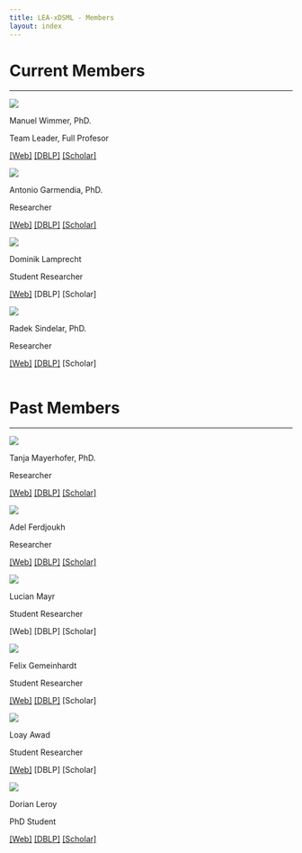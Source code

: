 ```yaml
---
title: LEA-xDSML - Members
layout: index
---
```

<h1>Current Members</h1>
<hr class="solid">

<div class="row">
    <div class="column">
        <img src="{{site.github.url}}/assets/img/wimmer-photo.jpg" id="manuel-photo"/>
        <p class="nomargin">Manuel Wimmer, PhD.</p>
        <p class="nomargin">Team Leader, Full Profesor</p>
        <p class="nomargin">
            <a href="https://se.jku.at/manuel-wimmer/">[Web]</a>
            <a href="https://dblp.org/pid/20/4565.html">[DBLP]</a>
            <a href="https://scholar.google.com/citations?user=YZDY1psAAAAJ&hl=en">[Scholar]</a>
        </p>
    </div>
    <div class="column">
        <img src="{{site.github.url}}/assets/img/antonio-photo.jpg" id="antonio-photo"/>
        <p class="nomargin">Antonio Garmendia, PhD.</p>
        <p class="nomargin">Researcher</p>
        <p class="nomargin">
            <a href="https://se.jku.at/antonio-garmendia/">[Web]</a>
            <a href="https://dblp.uni-trier.de/pid/151/0138.html">[DBLP]</a>
            <a href="https://scholar.google.es/citations?user=inoqxM8AAAAJ&hl=es">[Scholar]</a>
        </p>
    </div>  
    <div class="column">
        <img src="{{site.github.url}}/assets/img/dominik-photo.jpeg" id="dominik-photo"/>
        <p class="nomargin">Dominik Lamprecht</p>
        <p class="nomargin">Student Researcher</p>
        <p class="nomargin">
            <a href="https://se.jku.at/dominik-lamprecht/">[Web]</a>
            <a>[DBLP]</a>
            <a>[Scholar]</a>
        </p>
    </div>
    <div class="column">
        <img src="{{site.github.url}}/assets/img/radek-photo.jpg" id="radek-photo"/>
        <p class="nomargin">Radek Sindelar, PhD.</p>
        <p class="nomargin">Researcher</p>
        <p class="nomargin">
            <a href="https://se.jku.at/radek-sindelar/">[Web]</a>
            <a href="https://dblp.org/pid/55/2044.html">[DBLP]</a>
            <a>[Scholar]</a>
        </p>
    </div> 
</div>

<h1>Past Members</h1>
<hr class="solid">

<div class="row">
    <div class="column">
        <img src="{{site.github.url}}/assets/img/tanja-photo.png" id="tanja-photo"/>
        <p class="nomargin">Tanja Mayerhofer, PhD.</p>
        <p class="nomargin">Researcher</p>
        <p class="nomargin">
            <a href="https://www.big.tuwien.ac.at/people/tanja-mayerhofer/">[Web]</a>
            <a href="https://dblp.org/pid/116/6700.html">[DBLP]</a>
            <a href="https://scholar.google.at/citations?user=WKUy4cQAAAAJ&hl=de">[Scholar]</a>
        </p>
    </div>
    <div class="column">
        <img src="{{site.github.url}}/assets/img/adel-photo.png" id="adel-photo"/>
        <p class="nomargin">Adel Ferdjoukh</p>
        <p class="nomargin">Researcher</p>
        <p class="nomargin">
            <a href="https://www.adel-ferdjoukh.ovh/">[Web]</a>
            <a href="https://dblp.org/pid/141/2018.html">[DBLP]</a>
            <a href="https://scholar.google.fr/citations?user=KMJK2pUAAAAJ&hl=en">[Scholar]</a>
        </p>
    </div>  
    <div class="column">
        <img src="{{site.github.url}}/assets/img/unknown-photo.jpg" id="lucian-photo"/>
        <p class="nomargin">Lucian Mayr</p>
        <p class="nomargin">Student Researcher</p>
        <p class="nomargin">
            <a>[Web]</a>
            <a>[DBLP]</a>
            <a>[Scholar]</a>
        </p>
    </div> 
    <div class="column">
        <img src="{{site.github.url}}/assets/img/felix-photo.jpg" id="felix-photo"/>
        <p class="nomargin">Felix Gemeinhardt</p>
        <p class="nomargin">Student Researcher</p>
        <p class="nomargin">
            <a href="https://se.jku.at/felix-gemeinhardt/">[Web]</a>
            <a href="https://dblp.org/pid/299/2256.html">[DBLP]</a>
            <a>[Scholar]</a>
        </p>
    </div>   
    <div class="column">
        <img src="{{site.github.url}}/assets/img/loay-photo.jpg" id="loay-photo"/>
        <p class="nomargin">Loay Awad</p>
        <p class="nomargin">Student Researcher</p>
        <p class="nomargin">
            <a href="https://se.jku.at/loay-awad/">[Web]</a>
            <a>[DBLP]</a>
            <a>[Scholar]</a>
        </p>
    </div>
    <div class="column">
        <img src="{{site.github.url}}/assets/img/dorian-photo.jpg" id="dorian-photo"/>
        <p class="nomargin">Dorian Leroy</p>
        <p class="nomargin">PhD Student</p>
        <p class="nomargin">
            <a href="https://d-leroy.github.io/">[Web]</a>
            <a href="https://dblp.org/pid/211/0931.html">[DBLP]</a>
            <a href="https://scholar.google.fr/citations?user=NWHGYBoAAAAJ&hl=en">[Scholar]</a>
        </p>
    </div> 
</div>